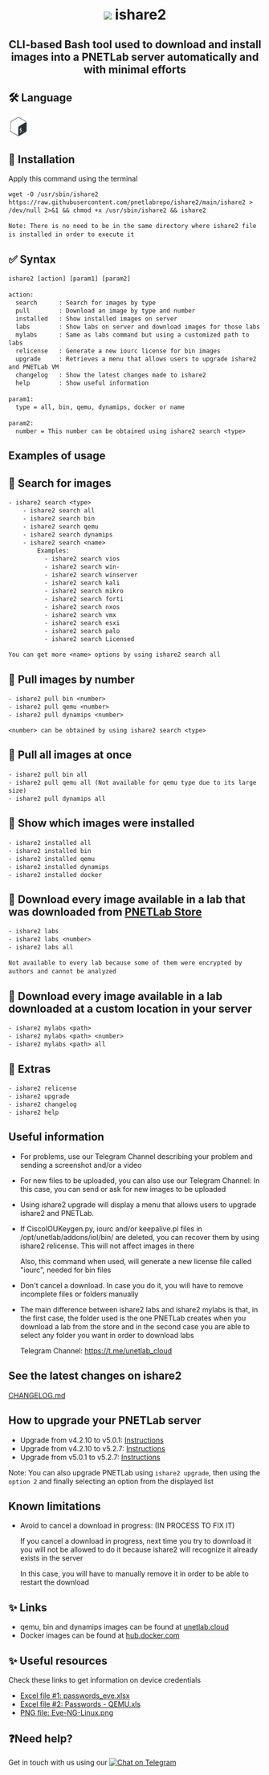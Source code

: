 <h1 align="center">
  <img src="https://media1.giphy.com/media/wvQIqJyNBOCjK/giphy.gif" width="100"/>
    ishare2
</h1>

<h2 align="center">
  CLI-based Bash tool used to download and install images into a PNETLab server automatically and with minimal efforts
</h2>

## :hammer_and_wrench: Language
<div>
  <img src="https://raw.githubusercontent.com/devicons/devicon/master/icons/bash/bash-original.svg" title="Bash" alt="Bash" width="40" height="40"/>&nbsp;
</div>

## 🚀 Installation
Apply this command using the terminal
```linux
wget -O /usr/sbin/ishare2 https://raw.githubusercontent.com/pnetlabrepo/ishare2/main/ishare2 > /dev/null 2>&1 && chmod +x /usr/sbin/ishare2 && ishare2
```

`Note: There is no need to be in the same directory where ishare2 file is installed in order to execute it`

## ✅ Syntax
    
    ishare2 [action] [param1] [param2]
    
    action:
      search      : Search for images by type
      pull        : Download an image by type and number
      installed   : Show installed images on server
      labs        : Show labs on server and download images for those labs
      mylabs      : Same as labs command but using a customized path to labs
      relicense   : Generate a new iourc license for bin images
      upgrade     : Retrieves a menu that allows users to upgrade ishare2 and PNETLab VM
      changelog   : Show the latest changes made to ishare2
      help        : Show useful information
      
    param1:
      type = all, bin, qemu, dynamips, docker or name
      
    param2:
      number = This number can be obtained using ishare2 search <type>
   
## Examples of usage

## 💎 Search for images
    - ishare2 search <type>
        - ishare2 search all
        - ishare2 search bin
        - ishare2 search qemu
        - ishare2 search dynamips
        - ishare2 search <name>
            Examples:
              - ishare2 search vios
              - ishare2 search win-
              - ishare2 search winserver
              - ishare2 search kali
              - ishare2 search mikro
              - ishare2 search forti
              - ishare2 search nxos
              - ishare2 search vmx
              - ishare2 search esxi
              - ishare2 search palo
              - ishare2 search Licensed
              
`You can get more <name> options by using ishare2 search all`

## 💎 Pull images by number
    - ishare2 pull bin <number>
    - ishare2 pull qemu <number>
    - ishare2 pull dynamips <number>
`<number> can be obtained by using ishare2 search <type>`
    
## 💎 Pull all images at once
    - ishare2 pull bin all
    - ishare2 pull qemu all (Not available for qemu type due to its large size)
    - ishare2 pull dynamips all
    
## 💎 Show which images were installed
    - ishare2 installed all
    - ishare2 installed bin
    - ishare2 installed qemu
    - ishare2 installed dynamips
    - ishare2 installed docker
    
## 💎 Download every image available in a lab that was downloaded from [PNETLab Store](https://user.pnetlab.com/store/labs/view)
    - ishare2 labs
    - ishare2 labs <number>
    - ishare2 labs all
`Not available to every lab because some of them were encrypted by authors and cannot be analyzed`

## 💎 Download every image available in a lab downloaded at a custom location in your server
    - ishare2 mylabs <path>
    - ishare2 mylabs <path> <number>
    - ishare2 mylabs <path> all
    
## 💎 Extras
    - ishare2 relicense
    - ishare2 upgrade
    - ishare2 changelog
    - ishare2 help
    
## Useful information

* For problems, use our Telegram Channel describing your problem and sending a screenshot and/or a video
* For new files to be uploaded, you can also use our Telegram Channel: In this case, you can send or ask for new images to be uploaded
* Using ishare2 upgrade will display a menu that allows users to upgrade ishare2 and PNETLab.
* If CiscoIOUKeygen.py, iourc and/or keepalive.pl files in /opt/unetlab/addons/iol/bin/ are deleted, you can recover them by using ishare2 relicense. This will not affect images in there

  Also, this command when used, will generate a new license file called "iourc", needed for bin files
* Don't cancel a download. In case you do it, you will have to remove incomplete files or folders manually
* The main difference between ishare2 labs and ishare2 mylabs is that, in the first case, the folder used is the one PNETLab creates when you download a lab from the store and in the second case you are able to select any folder you want in order to download labs
    
    Telegram Channel: https://t.me/unetlab_cloud

## See the latest changes on ishare2

[CHANGELOG.md](https://github.com/pnetlabrepo/ishare2/blob/main/CHANGELOG.md)

## How to upgrade your PNETLab server

- Upgrade from v4.2.10 to v5.0.1: [Instructions](https://github.com/pnetlabrepo/ishare2/tree/main/upgrades/from_4.2.10_to_5.0.1)
- Upgrade from v4.2.10 to v5.2.7: [Instructions](https://github.com/pnetlabrepo/ishare2/tree/main/upgrades/from_4.2.10_to_5.2.7)
- Upgrade from v5.0.1 to v5.2.7:  [Instructions](https://github.com/pnetlabrepo/ishare2/tree/main/upgrades/from_5.0.1_to_5.2.7)

Note: You can also upgrade PNETLab using `ishare2 upgrade`, then using the `option 2` and finally selecting an option from the displayed list
                                                
## Known limitations

* Avoid to cancel a download in progress: (IN PROCESS TO FIX IT)

    If you cancel a download in progress, next time you try to download it you will not be allowed to do it because ishare2 will recognize it already exists in the server
    
    In this case, you will have to manually remove it in order to be able to restart the download

## ✨ Links

* qemu, bin and dynamips images can be found at [unetlab.cloud](https://unetlab.cloud/)
* Docker images can be found at [hub.docker.com](https://hub.docker.com/)

## ✨ Useful resources

Check these links to get information on device credentials

* [Excel file #1: passwords_eve.xlsx](https://unetlab.cloud/0:/addons/passwords/)
* [Excel file #2: Passwords - QEMU.xls](https://unetlab.cloud/1:/)
* [PNG file: Eve-NG-Linux.png](https://unetlab.cloud/1:/qemu/Linux/Eve-NG-Linux/)

## ❓Need help?

[ico-telegram]: https://img.shields.io/badge/@PNETLab_Platform_Group-2CA5E0.svg?style=flat-square&logo=telegram&label=Telegram

[link-telegram]: https://t.me/PNETLab

Get in touch with us using our [![Chat on Telegram][ico-telegram]][link-telegram]
